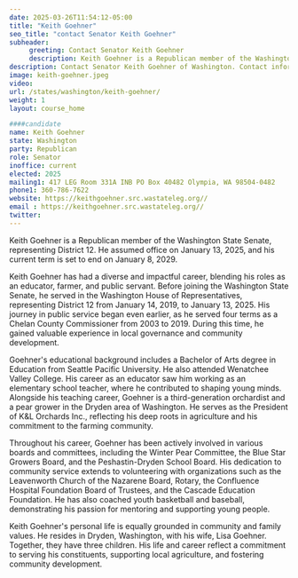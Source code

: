 ```yaml
---
date: 2025-03-26T11:54:12-05:00
title: "Keith Goehner"
seo_title: "contact Senator Keith Goehner"
subheader:
     greeting: Contact Senator Keith Goehner
     description: Keith Goehner is a Republican member of the Washington State Senate, representing District 12. He assumed office on January 13, 2025, and his current term is set to end on January 8, 2029.
description: Contact Senator Keith Goehner of Washington. Contact information for Keith Goehner includes email address, phone number, and mailing address.
image: keith-goehner.jpeg
video:
url: /states/washington/keith-goehner/
weight: 1
layout: course_home

####candidate
name: Keith Goehner
state: Washington
party: Republican
role: Senator
inoffice: current
elected: 2025
mailing1: 417 LEG Room 331A INB PO Box 40482 Olympia, WA 98504-0482
phone1: 360-786-7622
website: https://keithgoehner.src.wastateleg.org//
email : https://keithgoehner.src.wastateleg.org//
twitter: 
---
```

Keith Goehner is a Republican member of the Washington State Senate, representing District 12. He assumed office on January 13, 2025, and his current term is set to end on January 8, 2029.

Keith Goehner has had a diverse and impactful career, blending his roles as an educator, farmer, and public servant. Before joining the Washington State Senate, he served in the Washington House of Representatives, representing District 12 from January 14, 2019, to January 13, 2025. His journey in public service began even earlier, as he served four terms as a Chelan County Commissioner from 2003 to 2019. During this time, he gained valuable experience in local governance and community development.

Goehner's educational background includes a Bachelor of Arts degree in Education from Seattle Pacific University. He also attended Wenatchee Valley College. His career as an educator saw him working as an elementary school teacher, where he contributed to shaping young minds. Alongside his teaching career, Goehner is a third-generation orchardist and a pear grower in the Dryden area of Washington. He serves as the President of K&L Orchards Inc., reflecting his deep roots in agriculture and his commitment to the farming community.

Throughout his career, Goehner has been actively involved in various boards and committees, including the Winter Pear Committee, the Blue Star Growers Board, and the Peshastin-Dryden School Board. His dedication to community service extends to volunteering with organizations such as the Leavenworth Church of the Nazarene Board, Rotary, the Confluence Hospital Foundation Board of Trustees, and the Cascade Education Foundation. He has also coached youth basketball and baseball, demonstrating his passion for mentoring and supporting young people.

Keith Goehner's personal life is equally grounded in community and family values. He resides in Dryden, Washington, with his wife, Lisa Goehner. Together, they have three children. His life and career reflect a commitment to serving his constituents, supporting local agriculture, and fostering community development.
